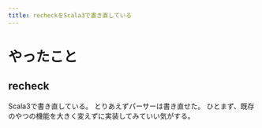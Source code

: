 ```yaml
---
title: recheckをScala3で書き直している
---
```


# やったこと

## recheck

Scala3で書き直している。
とりあえずパーサーは書き直せた。
ひとまず、既存のやつの機能を大きく変えずに実装してみていい気がする。
